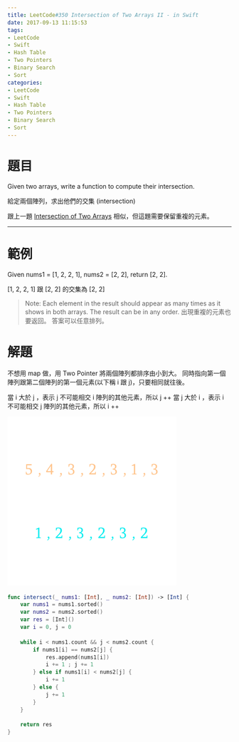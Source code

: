 ```yaml
---
title: LeetCode#350 Intersection of Two Arrays II - in Swift
date: 2017-09-13 11:15:53
tags:
- LeetCode
- Swift
- Hash Table
- Two Pointers
- Binary Search
- Sort
categories:
- LeetCode
- Swift
- Hash Table
- Two Pointers
- Binary Search
- Sort
---
```


# 題目
Given two arrays, write a function to compute their intersection.
 
給定兩個陣列，求出他們的交集 (intersection)

跟上一題 [Intersection of Two Arrays](https://windsuzu.github.io/leetcode-349/) 相似，但這題需要保留重複的元素。


---

# 範例
Given nums1 = [1, 2, 2, 1], nums2 = [2, 2], return [2, 2].

[1, 2, 2, 1] 跟 [2, 2] 的交集為 [2, 2]


> Note:
Each element in the result should appear as many times as it shows in both arrays.
The result can be in any order.
出現重複的元素也要返回。
答案可以任意排列。

# 解題

不想用 map 做，用 Two Pointer 將兩個陣列都排序由小到大。
同時指向第一個陣列跟第二個陣列的第一個元素(以下稱 i 跟 j)，只要相同就往後。

當 i 大於 j ，表示 j 不可能相交 i 陣列的其他元素，所以 j ++
當 j 大於 i ，表示 i 不可能相交 j 陣列的其他元素，所以 i ++

![](../images/leetcode-350/intersect.gif)


``` swift
func intersect(_ nums1: [Int], _ nums2: [Int]) -> [Int] {
    var nums1 = nums1.sorted()
    var nums2 = nums2.sorted()
    var res = [Int]()
    var i = 0, j = 0
    
    while i < nums1.count && j < nums2.count {
        if nums1[i] == nums2[j] {
            res.append(nums1[i])
            i += 1 ; j += 1
        } else if nums1[i] < nums2[j] {
            i += 1
        } else {
            j += 1
        }
    }
    
    return res
}
```
